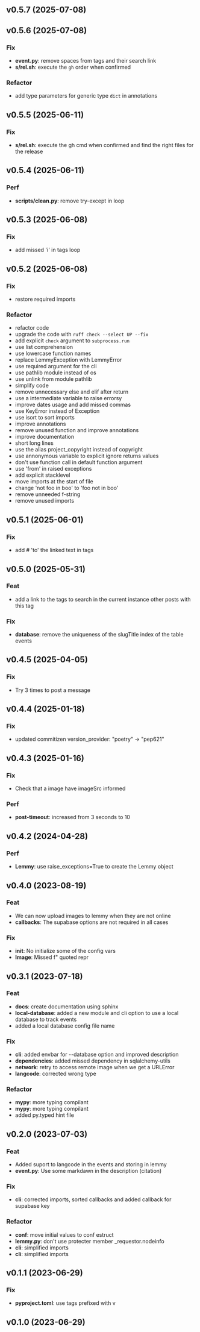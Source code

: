 ## v0.5.7 (2025-07-08)

## v0.5.6 (2025-07-08)

### Fix

- **event.py**: remove spaces from tags and their search link
- **s/rel.sh**: execute the `gh` order when confirmed

### Refactor

- add type parameters for generic type `dict` in annotations

## v0.5.5 (2025-06-11)

### Fix

- **s/rel.sh**: execute the gh cmd when confirmed and find the right files for the release

## v0.5.4 (2025-06-11)

### Perf

- **scripts/clean.py**: remove try-except in loop

## v0.5.3 (2025-06-08)

### Fix

- add missed 'i' in tags loop

## v0.5.2 (2025-06-08)

### Fix

- restore required imports

### Refactor

- refactor code
- upgrade the code with `ruff check --select UP --fix`
- add explicit `check` argument to `subprocess.run`
- use list comprehension
- use lowercase function names
- replace LemmyException with LemmyError
- use required argument for the cli
- use pathlib module instead of os
- use unlink from module pathlib
- simplify code
- remove unnecessary else and elif after return
- use a intermediate variable to raise errorsy
- improve dates usage and add missed commas
- use KeyError instead of Exception
- use isort to sort imports
- improve annotations
- remove unused function and improve annotations
- improve documentation
- short long lines
- use the alias project_copyright instead of copyright
- use annonymous variable to explicit ignore returns values
- don't use function call in default function argument
- use 'from' in raised exceptions
- add explicit stacklevel
- move imports at the start of file
- change 'not foo in boo' to 'foo not in boo'
- remove unneeded f-string
- remove unused imports

## v0.5.1 (2025-06-01)

### Fix

- add # 'to' the linked text in tags

## v0.5.0 (2025-05-31)

### Feat

- add a link to the tags to search in the current instance other posts with this tag

### Fix

- **database**: remove the uniqueness of the slugTitle index of the table events

## v0.4.5 (2025-04-05)

### Fix

- Try 3 times to post a message

## v0.4.4 (2025-01-18)

### Fix

- updated commitizen version_provider: "poetry" -> "pep621"

## v0.4.3 (2025-01-16)

### Fix

- Check that a image have imageSrc informed

### Perf

- **post-timeout**: increased from 3 seconds to 10

## v0.4.2 (2024-04-28)

### Perf

- **Lemmy**: use raise_exceptions=True to create the Lemmy object

## v0.4.0 (2023-08-19)

### Feat

- We can now upload images to lemmy when they are not online
- **callbacks**: The supabase options are not required in all cases

### Fix

- **__init__**: No initialize some of the config vars
- **Image**: Missed f" quoted repr

## v0.3.1 (2023-07-18)

### Feat

- **docs**: create documentation using sphinx
- **local-database**: added a new module and cli option to use a local database to track events
- added a local database config file name

### Fix

- **cli**: added envbar for --database option and improved description
- **dependencies**: added missed dependency in sqlalchemy-utils
- **network**: retry to access remote image when we get a URLError
- **langcode**: corrected wrong type

### Refactor

- **mypy**: more typing compilant
- **mypy**: more typing compilant
- added py.typed hint file

## v0.2.0 (2023-07-03)

### Feat

- Added suport to langcode in the events and storing in lemmy
- **event.py**: Use some markdawn in the description (citation)

### Fix

- **cli**: corrected imports, sorted callbacks and added callback for supabase key

### Refactor

- **conf**: move initial values to conf estruct
- **lemmy.py**: don't use protecter member _requestor.nodeinfo
- **cli**: simplified imports
- **cli**: simplified imports

## v0.1.1 (2023-06-29)

### Fix

- **pyproject.toml**: use tags prefixed with v

## v0.1.0 (2023-06-29)
